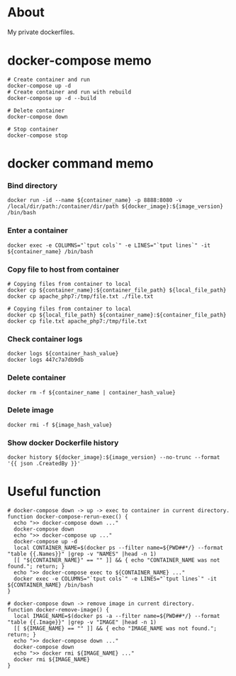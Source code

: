 
# About

My private dockerfiles.

# docker-compose memo

```
# Create container and run
docker-compose up -d
# Create container and run with rebuild
docker-compose up -d --build

# Delete container
docker-compose down

# Stop container
docker-compose stop
```

# docker command memo

### Bind directory

```
docker run -id --name ${container_name} -p 8888:8080 -v /local/dir/path:/container/dir/path ${docker_image}:${image_version} /bin/bash
```

### Enter a container

```
docker exec -e COLUMNS="`tput cols`" -e LINES="`tput lines`" -it ${container_name} /bin/bash
```


### Copy file to host from container

```
# Copying files from container to local
docker cp ${container_name}:${container_file_path} ${local_file_path}
docker cp apache_php7:/tmp/file.txt ./file.txt 

# Copying files from container to local
docker cp ${local_file_path} ${container_name}:${container_file_path} 
docker cp file.txt apache_php7:/tmp/file.txt
```

### Check container logs

```
docker logs ${container_hash_value}
docker logs 447c7a7db9db
```


### Delete container

```
docker rm -f ${container_name | container_hash_value}
```

### Delete image

```
docker rmi -f ${image_hash_value}
```

### Show docker Dockerfile history

```
docker history ${docker_image}:${image_version} --no-trunc --format '{{ json .CreatedBy }}'
```

# Useful function

```
# docker-compose down -> up -> exec to container in current directory.
function docker-compose-rerun-exec() {
  echo ">> docker-compose down ..."
  docker-compose down
  echo ">> docker-compose up ..."
  docker-compose up -d
  local CONTAINER_NAME=$(docker ps --filter name=${PWD##*/} --format "table {{.Names}}" |grep -v "NAMES" |head -n 1)
  [[ "${CONTAINER_NAME}" == "" ]] && { echo "CONTAINER_NAME was not found."; return; }
  echo ">> docker-compose exec to ${CONTAINER_NAME} ..."
  docker exec -e COLUMNS="`tput cols`" -e LINES="`tput lines`" -it ${CONTAINER_NAME} /bin/bash
}

# docker-compose down -> remove image in current directory.
function docker-remove-image() {
  local IMAGE_NAME=$(docker ps -a --filter name=${PWD##*/} --format "table {{.Image}}" |grep -v "IMAGE" |head -n 1)
  [[ ${IMAGE_NAME} == "" ]] && { echo "IMAGE_NAME was not found."; return; }
  echo ">> docker-compose down ..."
  docker-compose down
  echo ">> docker rmi ${IMAGE_NAME} ..."
  docker rmi ${IMAGE_NAME}
}
```
